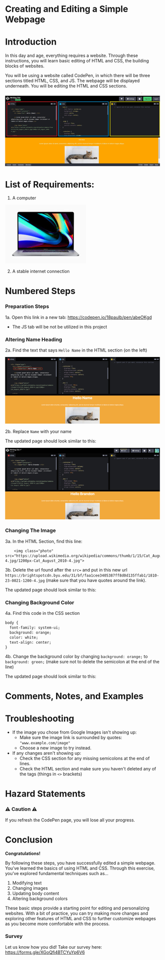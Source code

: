 # Creating and Editing a Simple Webpage

# Introduction
In this day and age, everything requires a website. Through these instructions, you will learn basic editing of HTML and CSS, the building blocks of websites. 

You will be using a website called CodePen, in which there will be three sections titled HTML, CSS, and JS. The webpage will be displayed underneath. You will be editing the HTML and CSS sections.

![codepen full screenshot](./Introduction.jpg)

# List of Requirements:
1. A computer
   
![laptop](./images/laptop.jpeg)

2. A stable internet connection

# Numbered Steps


### Preparation Steps
1a. Open this link in a new tab: https://codepen.io/18paulb/pen/abeOKgd
 - The JS tab will be not be utilized in this project

### Altering Name Heading
2a. Find the text that says `Hello Name` in the HTML section (on the left)

![Find Change Name](./images/findName.png)

2b. Replace `Name` with your name
   
The updated page should look similar to this:

![Changed Name](./images/changeName.png)

### Changing The Image
3a. In the HTML Section, find this line:
```
    <img class="photo" src="https://upload.wikimedia.org/wikipedia/commons/thumb/1/15/Cat_August_2010-4.jpg/1200px-Cat_August_2010-4.jpg">
```
3b. Delete the url found after the `src=` and put in this new url `https://brightspotcdn.byu.edu/31/bf/faa1cee3405387ff8d0d135ffab1/1810-23-0021-1200-4.jpg` (make sure that you have quotes around the link).

The updated page should look similar to this:

### Changing Background Color
4a. Find this code in the CSS section
```
body {
  font-family: system-ui;
  background: orange;
  color: white;
  text-align: center;
}
```
4b. Change the background color by changing `background: orange;` to `background: green;` (make sure not to delete the semicolon at the end of the line)

The updated page should look similar to this:

# Comments, Notes, and Examples

# Troubleshooting
 - If the image you chose from Google Images isn't showing up:
    - Make sure the image link is surrounded by quotes: `"www.example.com/image"`
    - Choose a new image to try instead.
 - If any changes aren't showing up:
    - Check the CSS section for any missing semicolons at the end of lines.
    - Check the HTML section and make sure you haven't deleted any of the tags (things in `<>` brackets)

# Hazard Statements

### ⚠️ Caution ⚠️
If you refresh the CodePen page, you will lose all your progress.

# Conclusion
**Congratulations!** 

By following these steps, you have successfully edited a simple webpage. You’ve learned the basics of using HTML and CSS. Through this exercise, you’ve explored fundamental techniques such as... 

1. Modifying text
2. Changing images
3. Updating body content
4. Altering background colors

These basic steps provide a starting point for editing and personalizing websites. With a bit of practice, you can try making more changes and exploring other features of HTML and CSS to further customize webpages as you become more comfortable with the process.

### Survey
Let us know how you did! Take our survey here: https://forms.gle/XGoQfi4BTCYuYp6V6

